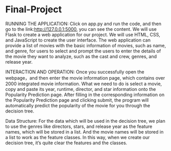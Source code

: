 # Final-Project

RUNNING THE APPLICATION: 
Click on app.py and run the code, and then go to the link:http://127.0.0.1:5000, you can see the content.
We will use Flask to create a web application for our project. We will use HTML, CSS, and JavaScript to create the user interface. The web application can provide a list of movies with the basic information of movies, such as name, and genre, for users to select and prompt the users to enter the details of the movie they want to analyze, such as the cast and crew, genres, and release year. 

INTERACTION AND OPERATION:
Once you successfully open the webpage，and then enter the movie information page, which contains over 2000 integrated movie information.
What we need to do is select a movie, copy and paste its year, runtime, director, and star information onto the Popularity Prediction page.
After filling in the corresponding information on the Popularity Prediction page and clicking submit, the program will automatically predict the popularity of the movie for you through the decision tree.

Data Structure:
For the data which will be used in the decision tree, we plan to use the genres like directors, stars, and release year as the feature names, which will be stored in a list. And the movie names will be stored in a list to work as the feature classes. In this way, when we create our decision tree, it’s quite clear the features and the classes.
